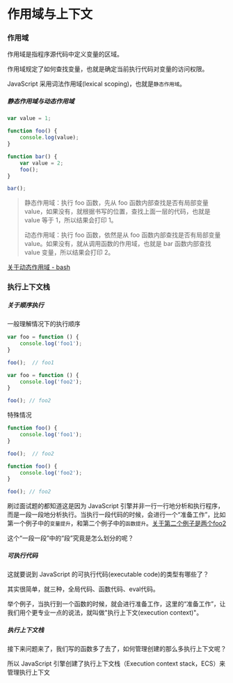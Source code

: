 # 作用域与上下文

### 作用域

作用域是指程序源代码中定义变量的区域。

作用域规定了如何查找变量，也就是确定当前执行代码对变量的访问权限。

JavaScript 采用词法作用域(lexical scoping)，也就是`静态作用域`。

##### 静态作用域与动态作用域
```js
var value = 1;

function foo() {
    console.log(value);
}

function bar() {
    var value = 2;
    foo();
}

bar();
```
> 静态作用域：执行 foo 函数，先从 foo 函数内部查找是否有局部变量 value，如果没有，就根据书写的位置，查找上面一层的代码，也就是 value 等于 1，所以结果会打印 1。
> 
> 动态作用域：执行 foo 函数，依然是从 foo 函数内部查找是否有局部变量 value。如果没有，就从调用函数的作用域，也就是 bar 函数内部查找 value 变量，所以结果会打印 2。

[关于动态作用域 - bash](https://github.com/mqyqingfeng/Blog/blob/master/demos/scope/scope.bash)


### 执行上下文栈
##### 关于顺序执行
一般理解情况下的执行顺序
```js
var foo = function () {
    console.log('foo1');
}

foo();  // foo1

var foo = function () {
    console.log('foo2');
}

foo(); // foo2
```
特殊情况 
```js
function foo() {
    console.log('foo1');
}

foo();  // foo2

function foo() {
    console.log('foo2');
}

foo(); // foo2
```

刷过面试题的都知道这是因为 JavaScript 引擎并非一行一行地分析和执行程序，而是一段一段地分析执行。当执行一段代码的时候，会进行一个“准备工作”，比如第一个例子中的`变量提升`，和第二个例子中的`函数提升`。[关于第二个例子是两个foo2](https://github.com/mqyqingfeng/Blog/issues/4#issuecomment-1094101717)

这个“一段一段”中的“段”究竟是怎么划分的呢？

##### 可执行代码
这就要说到 JavaScript 的可执行代码(executable code)的类型有哪些了？

其实很简单，就三种，全局代码、函数代码、eval代码。

举个例子，当执行到一个函数的时候，就会进行准备工作，这里的“准备工作”，让我们用个更专业一点的说法，就叫做"执行上下文(execution context)"。

##### 执行上下文栈
接下来问题来了，我们写的函数多了去了，如何管理创建的那么多执行上下文呢？

所以 JavaScript 引擎创建了执行上下文栈（Execution context stack，ECS）来管理执行上下文

